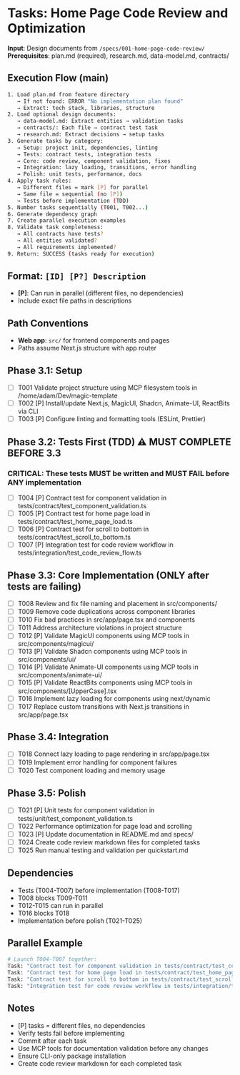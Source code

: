 # Tasks: Home Page Code Review and Optimization

**Input**: Design documents from `/specs/001-home-page-code-review/`
**Prerequisites**: plan.md (required), research.md, data-model.md, contracts/

## Execution Flow (main)

```bash
1. Load plan.md from feature directory
   → If not found: ERROR "No implementation plan found"
   → Extract: tech stack, libraries, structure
2. Load optional design documents:
   → data-model.md: Extract entities → validation tasks
   → contracts/: Each file → contract test task
   → research.md: Extract decisions → setup tasks
3. Generate tasks by category:
   → Setup: project init, dependencies, linting
   → Tests: contract tests, integration tests
   → Core: code review, component validation, fixes
   → Integration: lazy loading, transitions, error handling
   → Polish: unit tests, performance, docs
4. Apply task rules:
   → Different files = mark [P] for parallel
   → Same file = sequential (no [P])
   → Tests before implementation (TDD)
5. Number tasks sequentially (T001, T002...)
6. Generate dependency graph
7. Create parallel execution examples
8. Validate task completeness:
   → All contracts have tests?
   → All entities validated?
   → All requirements implemented?
9. Return: SUCCESS (tasks ready for execution)
```

## Format: `[ID] [P?] Description`

- **[P]**: Can run in parallel (different files, no dependencies)
- Include exact file paths in descriptions

## Path Conventions

- **Web app**: `src/` for frontend components and pages
- Paths assume Next.js structure with app router

## Phase 3.1: Setup

- [ ] T001 Validate project structure using MCP filesystem tools in /home/adam/Dev/magic-template
- [ ] T002 [P] Install/update Next.js, MagicUI, Shadcn, Animate-UI, ReactBits via CLI
- [ ] T003 [P] Configure linting and formatting tools (ESLint, Prettier)

## Phase 3.2: Tests First (TDD) ⚠️ MUST COMPLETE BEFORE 3.3

### CRITICAL: These tests MUST be written and MUST FAIL before ANY implementation

- [ ] T004 [P] Contract test for component validation in tests/contract/test_component_validation.ts
- [ ] T005 [P] Contract test for home page load in tests/contract/test_home_page_load.ts
- [ ] T006 [P] Contract test for scroll to bottom in tests/contract/test_scroll_to_bottom.ts
- [ ] T007 [P] Integration test for code review workflow in tests/integration/test_code_review_flow.ts

## Phase 3.3: Core Implementation (ONLY after tests are failing)

- [ ] T008 Review and fix file naming and placement in src/components/
- [ ] T009 Remove code duplications across component libraries
- [ ] T010 Fix bad practices in src/app/page.tsx and components
- [ ] T011 Address architecture violations in project structure
- [ ] T012 [P] Validate MagicUI components using MCP tools in src/components/magicui/
- [ ] T013 [P] Validate Shadcn components using MCP tools in src/components/ui/
- [ ] T014 [P] Validate Animate-UI components using MCP tools in src/components/animate-ui/
- [ ] T015 [P] Validate ReactBits components using MCP tools in src/components/[UpperCase].tsx
- [ ] T016 Implement lazy loading for components using next/dynamic
- [ ] T017 Replace custom transitions with Next.js transitions in src/app/page.tsx

## Phase 3.4: Integration

- [ ] T018 Connect lazy loading to page rendering in src/app/page.tsx
- [ ] T019 Implement error handling for component failures
- [ ] T020 Test component loading and memory usage

## Phase 3.5: Polish

- [ ] T021 [P] Unit tests for component validation in tests/unit/test_component_validation.ts
- [ ] T022 Performance optimization for page load and scrolling
- [ ] T023 [P] Update documentation in README.md and specs/
- [ ] T024 Create code review markdown files for completed tasks
- [ ] T025 Run manual testing and validation per quickstart.md

## Dependencies

- Tests (T004-T007) before implementation (T008-T017)
- T008 blocks T009-T011
- T012-T015 can run in parallel
- T016 blocks T018
- Implementation before polish (T021-T025)

## Parallel Example

```bash
# Launch T004-T007 together:
Task: "Contract test for component validation in tests/contract/test_component_validation.ts"
Task: "Contract test for home page load in tests/contract/test_home_page_load.ts"
Task: "Contract test for scroll to bottom in tests/contract/test_scroll_to_bottom.ts"
Task: "Integration test for code review workflow in tests/integration/test_code_review_flow.ts"
```

## Notes

- [P] tasks = different files, no dependencies
- Verify tests fail before implementing
- Commit after each task
- Use MCP tools for documentation validation before any changes
- Ensure CLI-only package installation
- Create code review markdown for each completed task
